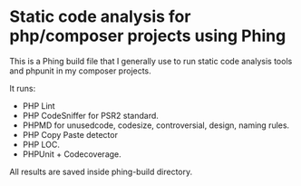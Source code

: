 # Static code analysis for php/composer projects using Phing

This is a Phing build file that I generally use to run static code analysis tools and phpunit in my composer projects.

It runs:
* PHP Lint
* PHP CodeSniffer for PSR2 standard.
* PHPMD for unusedcode, codesize, controversial, design, naming rules.
* PHP Copy Paste detector 
* PHP LOC.
* PHPUnit + Codecoverage.
 
All results are saved inside phing-build directory.
